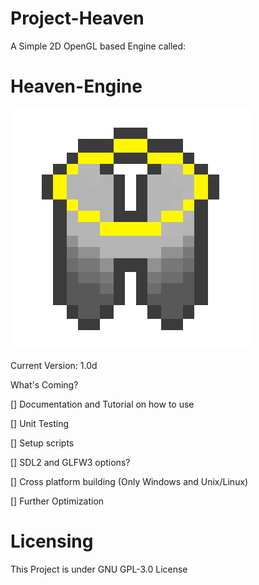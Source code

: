 # Project-Heaven
A Simple 2D OpenGL based Engine called:
# Heaven-Engine

![](Heaven-Engine_logo.png)

Current Version: 1.0d

What's Coming?

[] Documentation and Tutorial on how to use

[] Unit Testing 

[] Setup scripts 

[] SDL2 and GLFW3 options?

[] Cross platform building (Only Windows and Unix/Linux)

[] Further Optimization

# Licensing
This Project is under GNU GPL-3.0 License
